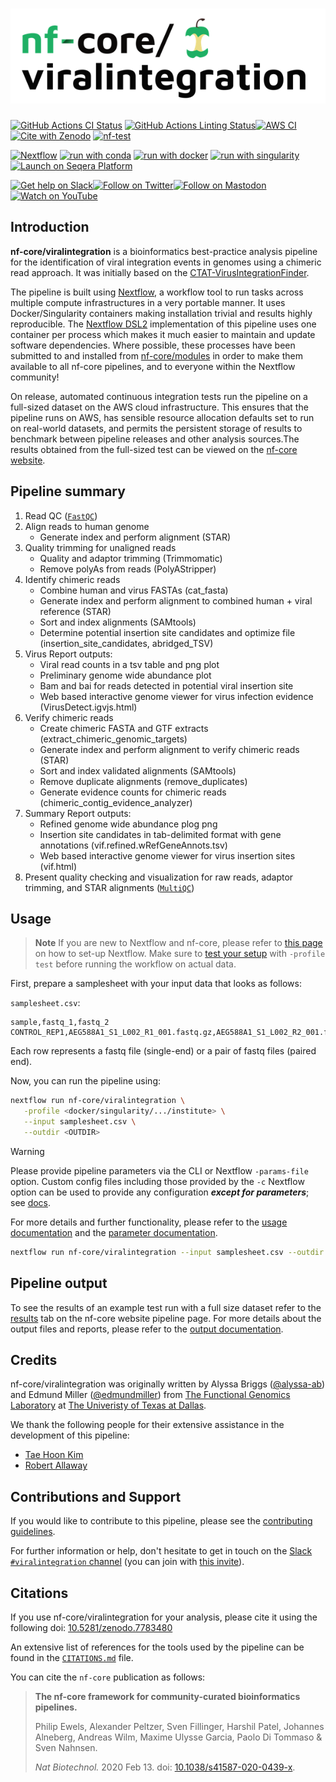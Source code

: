 <h1>
  <picture>
    <source media="(prefers-color-scheme: dark)" srcset="docs/images/nf-core-viralintegration_logo_dark.png">
    <img alt="nf-core/viralintegration" src="docs/images/nf-core-viralintegration_logo_light.png">
  </picture>
</h1>

[![GitHub Actions CI Status](https://github.com/nf-core/viralintegration/actions/workflows/ci.yml/badge.svg)](https://github.com/nf-core/viralintegration/actions/workflows/ci.yml)
[![GitHub Actions Linting Status](https://github.com/nf-core/viralintegration/actions/workflows/linting.yml/badge.svg)](https://github.com/nf-core/viralintegration/actions/workflows/linting.yml)[![AWS CI](https://img.shields.io/badge/CI%20tests-full%20size-FF9900?labelColor=000000&logo=Amazon%20AWS)](https://nf-co.re/viralintegration/results)[![Cite with Zenodo](http://img.shields.io/badge/DOI-10.5281/zenodo.XXXXXXX-1073c8?labelColor=000000)](https://doi.org/10.5281/zenodo.XXXXXXX)
[![nf-test](https://img.shields.io/badge/unit_tests-nf--test-337ab7.svg)](https://www.nf-test.com)

[![Nextflow](https://img.shields.io/badge/nextflow%20DSL2-%E2%89%A523.04.0-23aa62.svg)](https://www.nextflow.io/)
[![run with conda](http://img.shields.io/badge/run%20with-conda-3EB049?labelColor=000000&logo=anaconda)](https://docs.conda.io/en/latest/)
[![run with docker](https://img.shields.io/badge/run%20with-docker-0db7ed?labelColor=000000&logo=docker)](https://www.docker.com/)
[![run with singularity](https://img.shields.io/badge/run%20with-singularity-1d355c.svg?labelColor=000000)](https://sylabs.io/docs/)
[![Launch on Seqera Platform](https://img.shields.io/badge/Launch%20%F0%9F%9A%80-Seqera%20Platform-%234256e7)](https://cloud.seqera.io/launch?pipeline=https://github.com/nf-core/viralintegration)

[![Get help on Slack](http://img.shields.io/badge/slack-nf--core%20%23viralintegration-4A154B?labelColor=000000&logo=slack)](https://nfcore.slack.com/channels/viralintegration)[![Follow on Twitter](http://img.shields.io/badge/twitter-%40nf__core-1DA1F2?labelColor=000000&logo=twitter)](https://twitter.com/nf_core)[![Follow on Mastodon](https://img.shields.io/badge/mastodon-nf__core-6364ff?labelColor=FFFFFF&logo=mastodon)](https://mstdn.science/@nf_core)[![Watch on YouTube](http://img.shields.io/badge/youtube-nf--core-FF0000?labelColor=000000&logo=youtube)](https://www.youtube.com/c/nf-core)

## Introduction

**nf-core/viralintegration** is a bioinformatics best-practice analysis pipeline for the identification of viral integration events in genomes using a chimeric read approach. It was initially based on the [CTAT-VirusIntegrationFinder](https://github.com/broadinstitute/CTAT-VirusIntegrationFinder).

The pipeline is built using [Nextflow](https://www.nextflow.io), a workflow tool to run tasks across multiple compute infrastructures in a very portable manner. It uses Docker/Singularity containers making installation trivial and results highly reproducible. The [Nextflow DSL2](https://www.nextflow.io/docs/latest/dsl2.html) implementation of this pipeline uses one container per process which makes it much easier to maintain and update software dependencies. Where possible, these processes have been submitted to and installed from [nf-core/modules](https://github.com/nf-core/modules) in order to make them available to all nf-core pipelines, and to everyone within the Nextflow community!

<!-- TODO nf-core: Add full-sized test dataset and amend the paragraph below if applicable -->

On release, automated continuous integration tests run the pipeline on a full-sized dataset on the AWS cloud infrastructure. This ensures that the pipeline runs on AWS, has sensible resource allocation defaults set to run on real-world datasets, and permits the persistent storage of results to benchmark between pipeline releases and other analysis sources.The results obtained from the full-sized test can be viewed on the [nf-core website](https://nf-co.re/viralintegration/results).

## Pipeline summary

1. Read QC ([`FastQC`](https://www.bioinformatics.babraham.ac.uk/projects/fastqc/))
2. Align reads to human genome
   - Generate index and perform alignment (STAR)
3. Quality trimming for unaligned reads
   - Quality and adaptor trimming (Trimmomatic)
   - Remove polyAs from reads (PolyAStripper)
4. Identify chimeric reads
   - Combine human and virus FASTAs (cat_fasta)
   - Generate index and perform alignment to combined human + viral reference (STAR)
   - Sort and index alignments (SAMtools)
   - Determine potential insertion site candidates and optimize file (insertion_site_candidates, abridged_TSV)
5. Virus Report outputs:
   - Viral read counts in a tsv table and png plot
   - Preliminary genome wide abundance plot
   - Bam and bai for reads detected in potential viral insertion site
   - Web based interactive genome viewer for virus infection evidence (VirusDetect.igvjs.html)
6. Verify chimeric reads
   - Create chimeric FASTA and GTF extracts (extract_chimeric_genomic_targets)
   - Generate index and perform alignment to verify chimeric reads (STAR)
   - Sort and index validated alignments (SAMtools)
   - Remove duplicate alignments (remove_duplicates)
   - Generate evidence counts for chimeric reads (chimeric_contig_evidence_analyzer)
7. Summary Report outputs:
   - Refined genome wide abundance plog png
   - Insertion site candidates in tab-delimited format with gene annotations (vif.refined.wRefGeneAnnots.tsv)
   - Web based interactive genome viewer for virus insertion sites (vif.html)
8. Present quality checking and visualization for raw reads, adaptor trimming, and STAR alignments ([`MultiQC`](http://multiqc.info/))

## Usage

> **Note**
> If you are new to Nextflow and nf-core, please refer to [this page](https://nf-co.re/docs/usage/installation) on how
> to set-up Nextflow. Make sure to [test your setup](https://nf-co.re/docs/usage/introduction#how-to-run-a-pipeline)
> with `-profile test` before running the workflow on actual data.

First, prepare a samplesheet with your input data that looks as follows:

`samplesheet.csv`:

```csv
sample,fastq_1,fastq_2
CONTROL_REP1,AEG588A1_S1_L002_R1_001.fastq.gz,AEG588A1_S1_L002_R2_001.fastq.gz
```

Each row represents a fastq file (single-end) or a pair of fastq files (paired end).

Now, you can run the pipeline using:

```bash
nextflow run nf-core/viralintegration \
   -profile <docker/singularity/.../institute> \
   --input samplesheet.csv \
   --outdir <OUTDIR>
```

> [!WARNING]
> Please provide pipeline parameters via the CLI or Nextflow `-params-file` option. Custom config files including those provided by the `-c` Nextflow option can be used to provide any configuration _**except for parameters**_;
> see [docs](https://nf-co.re/usage/configuration#custom-configuration-files).

For more details and further functionality, please refer to the [usage documentation](https://nf-co.re/viralintegration/usage) and the [parameter documentation](https://nf-co.re/viralintegration/parameters).

```bash
nextflow run nf-core/viralintegration --input samplesheet.csv --outdir <OUTDIR> --genome GRCh37 -profile <docker/singularity/podman/shifter/charliecloud/conda/institute>
```

## Pipeline output

To see the results of an example test run with a full size dataset refer to the [results](https://nf-co.re/viralintegration/results) tab on the nf-core website pipeline page.
For more details about the output files and reports, please refer to the
[output documentation](https://nf-co.re/viralintegration/output).

## Credits

nf-core/viralintegration was originally written by Alyssa Briggs ([@alyssa-ab](https://github.com/alyssa-ab)) and Edmund Miller ([@edmundmiller](https://github.com/edmundmiller)) from [The Functional Genomics Laboratory](https://taehoonkim.org/) at [The Univeristy of Texas at Dallas](https://www.utdallas.edu/).

We thank the following people for their extensive assistance in the development of this pipeline:

- [Tae Hoon Kim](https://github.com/taehoonkim-phd)
- [Robert Allaway](https://github.com/allaway)

## Contributions and Support

If you would like to contribute to this pipeline, please see the [contributing guidelines](.github/CONTRIBUTING.md).

For further information or help, don't hesitate to get in touch on the [Slack `#viralintegration` channel](https://nfcore.slack.com/channels/viralintegration) (you can join with [this invite](https://nf-co.re/join/slack)).

## Citations

If you use nf-core/viralintegration for your analysis, please cite it using the following doi: [10.5281/zenodo.7783480](https://doi.org/10.5281/zenodo.7783480)

An extensive list of references for the tools used by the pipeline can be found in the [`CITATIONS.md`](CITATIONS.md) file.

You can cite the `nf-core` publication as follows:

> **The nf-core framework for community-curated bioinformatics pipelines.**
>
> Philip Ewels, Alexander Peltzer, Sven Fillinger, Harshil Patel, Johannes Alneberg, Andreas Wilm, Maxime Ulysse Garcia, Paolo Di Tommaso & Sven Nahnsen.
>
> _Nat Biotechnol._ 2020 Feb 13. doi: [10.1038/s41587-020-0439-x](https://dx.doi.org/10.1038/s41587-020-0439-x).
